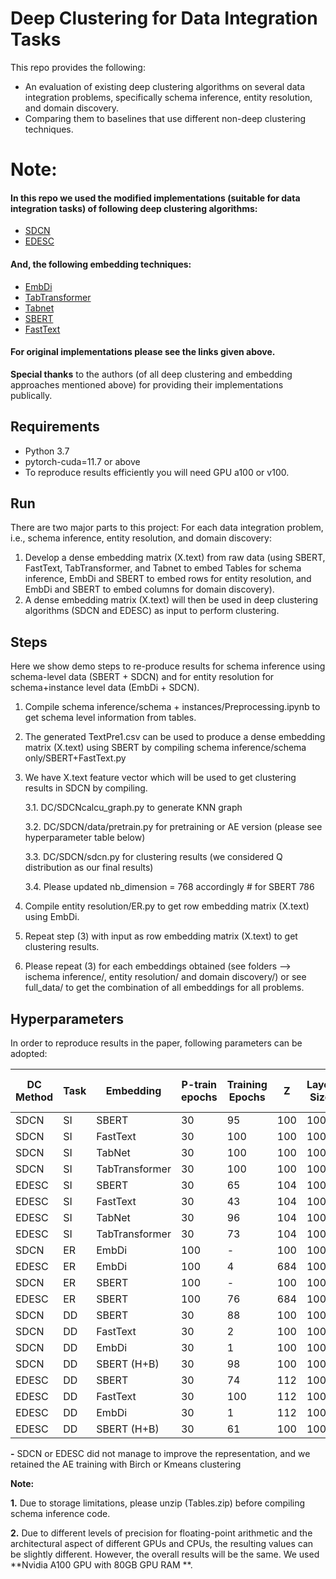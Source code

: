 # **Deep Clustering for Data Integration Tasks**


This repo provides the following:
* An evaluation of existing deep clustering algorithms on several data integration problems, specifically schema inference, entity resolution, and domain discovery.
* Comparing them to baselines that use different non-deep clustering techniques.



# Note: 

#### In this repo we used the modified implementations (suitable for data integration tasks) of following deep clustering algorithms:

* [SDCN](https://github.com/bdy9527/SDCN)
* [EDESC](https://github.com/JinyuCai95/EDESC-pytorch)

#### And, the following embedding techniques:

* [EmbDi](https://gitlab.eurecom.fr/cappuzzo/embdi)
* [TabTransformer](https://github.com/jrzaurin/pytorch-widedeep)
* [Tabnet](https://github.com/jrzaurin/pytorch-widedeep)
* [SBERT](https://www.sbert.net/docs/hugging_face.html)
* [FastText](https://fasttext.cc/docs/en/crawl-vectors.html)

#### For original implementations please see the links given above.

**Special thanks** to the authors (of all deep clustering and embedding approaches mentioned above) for providing their implementations publically.


## Requirements
* Python 3.7 
* pytorch-cuda=11.7 or above
* To reproduce results efficiently you will need GPU a100 or v100.



## Run

There are two major parts to this project: For each data integration problem, i.e., schema inference, entity resolution, and domain discovery:


 1. Develop a dense embedding matrix (X.text) from raw data (using SBERT, FastText, TabTransformer, and Tabnet to embed Tables for schema inference, EmbDi and SBERT to embed rows for entity resolution, and EmbDi and SBERT to embed columns for domain discovery).
 2. A dense embedding matrix (X.text) will then be used in deep clustering algorithms (SDCN and EDESC) as input to perform clustering.

## Steps

Here we show demo steps to re-produce results for schema inference using schema-level data (SBERT + SDCN) and for entity resolution for schema+instance level data (EmbDi + SDCN). 


1. Compile schema inference/schema + instances/Preprocessing.ipynb to get schema level information from tables.
2. The generated TextPre1.csv can be used to produce a dense embedding matrix (X.text) using SBERT by compiling schema inference/schema only/SBERT+FastText.py
3. We have X.text feature vector which will be used to get clustering results in SDCN by compiling.

   3.1. DC/SDCNcalcu_graph.py to generate KNN graph
  
   3.2. DC/SDCN/data/pretrain.py for pretraining or AE version (please see hyperparameter table below) 
  
   3.3. DC/SDCN/sdcn.py for clustering results (we considered Q distribution as our final results)
  
   3.4. Please updated nb_dimension = 768  accordingly # for SBERT 786  
4. Compile entity resolution/ER.py to get row embedding matrix (X.text) using EmbDi.
5. Repeat step (3) with input as row embedding matrix (X.text) to get clustering results.
6. Please repeat (3) for each embeddings obtained (see folders --> ischema inference/, entity resolution/ and domain discovery/) or see full_data/ to get the   combination of all embeddings for all problems.



## Hyperparameters
In order to reproduce results in the paper, following parameters can be adopted:

| DC Method | Task | Embedding | P-train epochs | Training Epochs | Z	|Layer Size | P-train algo | train algo initialization| 
|---|---|---|---|---|---|---|---|---|              
|SDCN|SI|SBERT|30|95|100	|1000|2|	Birch	|Birch|
|SDCN|SI|FastText|30|100|100	|1000|2|kmeans|	kmeans|
|SDCN|SI|TabNet|30|100|100|1000|2|kmeans|kmeans|
|SDCN|SI|TabTransformer|	30|	100|	100|	1000|	2|	kmeans|	kmeans|
|EDESC|SI|SBERT|	30|	65|	104	|1000|	2|	Birch|	Birch|
|EDESC|SI|FastText|	30|	43	|104	|1000	|2|	kmeans	|kmeans|
|EDESC|SI|TabNet|	30	|96	|104|	1000	|2	|kmeans	|kmeans|
|EDESC|SI|TabTransformer|	30	|73|	104|	1000	|2|	kmeans	|kmeans|
|SDCN	|ER|EmbDi|	100	|-|	100|	1000|	2	|Birch|-|
|EDESC|ER|EmbDi|	100|	4	|684|	1000|	2|	Birch|	Birch|
|SDCN	|ER|SBERT|	100|-|	100|	1000|	2|	Birch|-|
|EDESC|ER|SBERT|	100|	76|	684	|1000	|2|	Birch|	Birch|
|SDCN	|DD|SBERT|	30	|88|	100|	1000	|2|	Birch|	Birch|
|SDCN	|DD|FastText|	30	|2|	100|	1000|	2|	Birch|	Birch|
|SDCN	|DD|EmbDi|	30|	1|	100|	1000	|2|	kmeans|	kmeans|
|SDCN	|DD|SBERT (H+B) |	30|	98|	100|	1000	|2|	Birch	|Birch|
|EDESC|DD|SBERT|	30|	74|	112|	1000	|2|	Birch|	Birch|
|EDESC|DD|FastText|	30|	100|	112	|1000	|2|	kmeans|	kmeans|
|EDESC|DD|EmbDi|	30|	1	|112	|1000	|2|	kmean	|kmeans|
|EDESC|DD|SBERT (H+B)|	30|	61|	100	|1000	|2|	Birch	|Birch|


**-** SDCN or EDESC did not manage to improve the representation, and we retained the AE training with Birch or Kmeans clustering

**Note:** 

**1.** Due to storage limitations, please unzip (Tables.zip) before compiling schema inference code.

**2.** Due to different levels of precision for floating-point arithmetic and the architectural aspect of different GPUs and CPUs, the resulting values can be slightly different. However, the overall results will be the same. We used **Nvidia A100 GPU with 80GB GPU RAM **.


